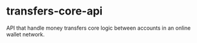 # transfers-core-api
API that handle money transfers core logic between accounts in an online wallet network.
